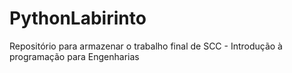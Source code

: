 # PythonLabirinto
Repositório para armazenar o trabalho final de SCC - Introdução à programação para Engenharias
